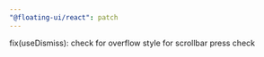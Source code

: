 ```yaml
---
"@floating-ui/react": patch
---
```


fix(useDismiss): check for overflow style for scrollbar press check

